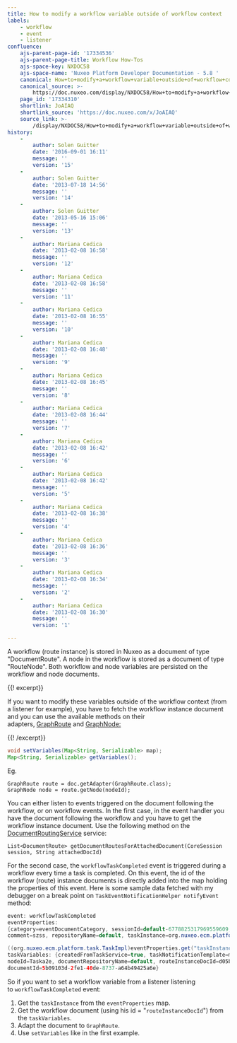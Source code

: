 ```yaml
---
title: How to modify a workflow variable outside of workflow context
labels:
    - workflow
    - event
    - listener
confluence:
    ajs-parent-page-id: '17334536'
    ajs-parent-page-title: Workflow How-Tos
    ajs-space-key: NXDOC58
    ajs-space-name: 'Nuxeo Platform Developer Documentation - 5.8 '
    canonical: How+to+modify+a+workflow+variable+outside+of+workflow+context
    canonical_source: >-
        https://doc.nuxeo.com/display/NXDOC58/How+to+modify+a+workflow+variable+outside+of+workflow+context
    page_id: '17334310'
    shortlink: JoAIAQ
    shortlink_source: 'https://doc.nuxeo.com/x/JoAIAQ'
    source_link: >-
        /display/NXDOC58/How+to+modify+a+workflow+variable+outside+of+workflow+context
history:
    - 
        author: Solen Guitter
        date: '2016-09-01 16:11'
        message: ''
        version: '15'
    - 
        author: Solen Guitter
        date: '2013-07-18 14:56'
        message: ''
        version: '14'
    - 
        author: Solen Guitter
        date: '2013-05-16 15:06'
        message: ''
        version: '13'
    - 
        author: Mariana Cedica
        date: '2013-02-08 16:58'
        message: ''
        version: '12'
    - 
        author: Mariana Cedica
        date: '2013-02-08 16:58'
        message: ''
        version: '11'
    - 
        author: Mariana Cedica
        date: '2013-02-08 16:55'
        message: ''
        version: '10'
    - 
        author: Mariana Cedica
        date: '2013-02-08 16:48'
        message: ''
        version: '9'
    - 
        author: Mariana Cedica
        date: '2013-02-08 16:45'
        message: ''
        version: '8'
    - 
        author: Mariana Cedica
        date: '2013-02-08 16:44'
        message: ''
        version: '7'
    - 
        author: Mariana Cedica
        date: '2013-02-08 16:42'
        message: ''
        version: '6'
    - 
        author: Mariana Cedica
        date: '2013-02-08 16:42'
        message: ''
        version: '5'
    - 
        author: Mariana Cedica
        date: '2013-02-08 16:38'
        message: ''
        version: '4'
    - 
        author: Mariana Cedica
        date: '2013-02-08 16:36'
        message: ''
        version: '3'
    - 
        author: Mariana Cedica
        date: '2013-02-08 16:34'
        message: ''
        version: '2'
    - 
        author: Mariana Cedica
        date: '2013-02-08 16:30'
        message: ''
        version: '1'

---
```

A workflow (route instance) is stored in Nuxeo as a document of type "DocumentRoute". A node in the workflow is stored as a document of type "RouteNode".&nbsp;Both workflow and node variables are persisted on the workflow and node documents.

{{! excerpt}}

If you want to modify these variables outside of the workflow context (from a listener for example), you have to fetch the workflow instance document and you can use the available methods on their adapters,&nbsp;[GraphRoute](http://community.nuxeo.com/api/nuxeo/5.6/javadoc/org/nuxeo/ecm/platform/routing/core/impl/GraphRoute.html)&nbsp;and&nbsp;[GraphNode:](http://community.nuxeo.com/api/nuxeo/5.6/javadoc/org/nuxeo/ecm/platform/routing/core/impl/GraphNode.html)

{{! /excerpt}}

```java
void setVariables(Map<String, Serializable> map);
Map<String, Serializable> getVariables();
```

Eg.

```
GraphRoute route = doc.getAdapter(GraphRoute.class);
GraphNode node = route.getNode(nodeId);
```

You can either listen to events triggered on the document following the workflow, or on workflow events.
In the first case, in the event handler you have the document following the workflow and you have to get the workflow instance document. Use the following method on the [DocumentRoutingService](http://community.nuxeo.com/api/nuxeo/5.6/javadoc/org/nuxeo/ecm/platform/routing/api/DocumentRoutingService.html) service:

```
List<DocumentRoute> getDocumentRoutesForAttachedDocument(CoreSession session, String attachedDocId)
```

For the second case, the `workflowTaskCompleted` event is triggered during a workflow every time a task is completed. On this event, the id of the workflow (route) instance documents is directly added into the map holding the properties of this event.
Here is some sample data fetched with my debugger on a break point on `TaskEventNotificationHelper notifyEvent` method:

```java
event: workflowTaskCompleted
eventProperties:
{category=eventDocumentCategory, sessionId=default-6778825317969559609, recipients=[Administrator, Administrator, test], 
comment=szss, repositoryName=default, taskInstance=org.nuxeo.ecm.platform.task.TaskImpl@65fff289, documentLifeCycle=project}

((org.nuxeo.ecm.platform.task.TaskImpl)eventProperties.get("taskInstance")).getVariables()
taskVariables: {createdFromTaskService=true, taskNotificationTemplate=myTemplate, document.routing.step=0be590a5-8d03-48ef-9649-a82f06d8001a, 
nodeId=Taska2e, documentRepositoryName=default, routeInstanceDocId=d05b14e4-8d60-41be-bea2-0d4063196c0b, directive=Aknowledgement, validated=false, 
documentId=5b09103d-2fe1-40de-8737-a64b49425a6e}
```

So if you want to set a workflow variable from a listener listening to&nbsp;`workflowTaskCompleted` event:

1.  Get the `taskInstance` from the `eventProperties` map.
2.  Get the workflow document (using his id = "`routeInstanceDocId`") from the `taskVariables`.
3.  Adapt the document to `GraphRoute`.
4.  Use `setVariables` like in the first example.

&nbsp;